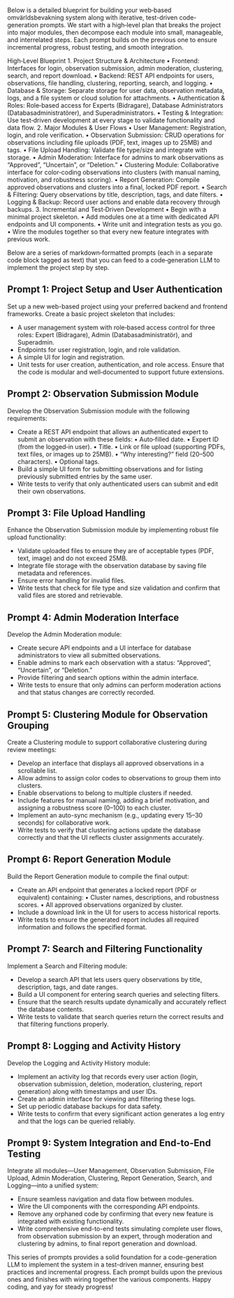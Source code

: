 Below is a detailed blueprint for building your web‑based omvärldsbevakning system along with iterative, test-driven code-generation prompts. We start with a high‑level plan that breaks the project into major modules, then decompose each module into small, manageable, and interrelated steps. Each prompt builds on the previous one to ensure incremental progress, robust testing, and smooth integration.

High‑Level Blueprint
	1.	Project Structure & Architecture
	•	Frontend: Interfaces for login, observation submission, admin moderation, clustering, search, and report download.
	•	Backend: REST API endpoints for users, observations, file handling, clustering, reporting, search, and logging.
	•	Database & Storage: Separate storage for user data, observation metadata, logs, and a file system or cloud solution for attachments.
	•	Authentication & Roles: Role‑based access for Experts (Bidragare), Database Administrators (Databasadministratörer), and Superadministrators.
	•	Testing & Integration: Use test‑driven development at every stage to validate functionality and data flow.
	2.	Major Modules & User Flows
	•	User Management: Registration, login, and role verification.
	•	Observation Submission: CRUD operations for observations including file uploads (PDF, text, images up to 25MB) and tags.
	•	File Upload Handling: Validate file type/size and integrate with storage.
	•	Admin Moderation: Interface for admins to mark observations as “Approved”, “Uncertain”, or “Deletion.”
	•	Clustering Module: Collaborative interface for color‑coding observations into clusters (with manual naming, motivation, and robustness scoring).
	•	Report Generation: Compile approved observations and clusters into a final, locked PDF report.
	•	Search & Filtering: Query observations by title, description, tags, and date filters.
	•	Logging & Backup: Record user actions and enable data recovery through backups.
	3.	Incremental and Test‑Driven Development
	•	Begin with a minimal project skeleton.
	•	Add modules one at a time with dedicated API endpoints and UI components.
	•	Write unit and integration tests as you go.
	•	Wire the modules together so that every new feature integrates with previous work.

Below are a series of markdown‑formatted prompts (each in a separate code block tagged as text) that you can feed to a code‑generation LLM to implement the project step by step.

Prompt 1: Project Setup and User Authentication
-------------------------------------------------
Set up a new web-based project using your preferred backend and frontend frameworks. Create a basic project skeleton that includes:
- A user management system with role‑based access control for three roles: Expert (Bidragare), Admin (Databasadministratör), and Superadmin.
- Endpoints for user registration, login, and role validation.
- A simple UI for login and registration.
- Unit tests for user creation, authentication, and role access.
Ensure that the code is modular and well‑documented to support future extensions.

Prompt 2: Observation Submission Module
-----------------------------------------
Develop the Observation Submission module with the following requirements:
- Create a REST API endpoint that allows an authenticated expert to submit an observation with these fields:
  • Auto‑filled date.
  • Expert ID (from the logged‑in user).
  • Title.
  • Link or file upload (supporting PDFs, text files, or images up to 25MB).
  • “Why interesting?” field (20–500 characters).
  • Optional tags.
- Build a simple UI form for submitting observations and for listing previously submitted entries by the same user.
- Write tests to verify that only authenticated users can submit and edit their own observations.

Prompt 3: File Upload Handling
--------------------------------
Enhance the Observation Submission module by implementing robust file upload functionality:
- Validate uploaded files to ensure they are of acceptable types (PDF, text, image) and do not exceed 25MB.
- Integrate file storage with the observation database by saving file metadata and references.
- Ensure error handling for invalid files.
- Write tests that check for file type and size validation and confirm that valid files are stored and retrievable.

Prompt 4: Admin Moderation Interface
--------------------------------------
Develop the Admin Moderation module:
- Create secure API endpoints and a UI interface for database administrators to view all submitted observations.
- Enable admins to mark each observation with a status: “Approved”, “Uncertain”, or “Deletion.”
- Provide filtering and search options within the admin interface.
- Write tests to ensure that only admins can perform moderation actions and that status changes are correctly recorded.

Prompt 5: Clustering Module for Observation Grouping
------------------------------------------------------
Create a Clustering module to support collaborative clustering during review meetings:
- Develop an interface that displays all approved observations in a scrollable list.
- Allow admins to assign color codes to observations to group them into clusters.
- Enable observations to belong to multiple clusters if needed.
- Include features for manual naming, adding a brief motivation, and assigning a robustness score (0–100) to each cluster.
- Implement an auto-sync mechanism (e.g., updating every 15–30 seconds) for collaborative work.
- Write tests to verify that clustering actions update the database correctly and that the UI reflects cluster assignments accurately.

Prompt 6: Report Generation Module
-------------------------------------
Build the Report Generation module to compile the final output:
- Create an API endpoint that generates a locked report (PDF or equivalent) containing:
  • Cluster names, descriptions, and robustness scores.
  • All approved observations organized by cluster.
- Include a download link in the UI for users to access historical reports.
- Write tests to ensure the generated report includes all required information and follows the specified format.

Prompt 7: Search and Filtering Functionality
----------------------------------------------
Implement a Search and Filtering module:
- Develop a search API that lets users query observations by title, description, tags, and date ranges.
- Build a UI component for entering search queries and selecting filters.
- Ensure that the search results update dynamically and accurately reflect the database contents.
- Write tests to validate that search queries return the correct results and that filtering functions properly.

Prompt 8: Logging and Activity History
----------------------------------------
Develop the Logging and Activity History module:
- Implement an activity log that records every user action (login, observation submission, deletion, moderation, clustering, report generation) along with timestamps and user IDs.
- Create an admin interface for viewing and filtering these logs.
- Set up periodic database backups for data safety.
- Write tests to confirm that every significant action generates a log entry and that the logs can be queried reliably.

Prompt 9: System Integration and End-to-End Testing
-----------------------------------------------------
Integrate all modules—User Management, Observation Submission, File Upload, Admin Moderation, Clustering, Report Generation, Search, and Logging—into a unified system:
- Ensure seamless navigation and data flow between modules.
- Wire the UI components with the corresponding API endpoints.
- Remove any orphaned code by confirming that every new feature is integrated with existing functionality.
- Write comprehensive end-to-end tests simulating complete user flows, from observation submission by an expert, through moderation and clustering by admins, to final report generation and download.

This series of prompts provides a solid foundation for a code-generation LLM to implement the system in a test-driven manner, ensuring best practices and incremental progress. Each prompt builds upon the previous ones and finishes with wiring together the various components. Happy coding, and yay for steady progress!